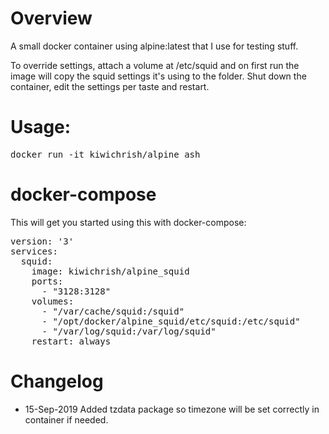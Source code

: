 # Overview

A small docker container using alpine:latest that I use for testing stuff.

To override settings, attach a volume at /etc/squid and on first run the image will copy the squid settings it's using to the folder.  Shut down the container, edit the settings per taste and restart.

# Usage:
<pre>
docker run -it kiwichrish/alpine_ash
</pre>

# docker-compose

This will get you started using this with docker-compose:
<pre>
version: '3'
services:
  squid:
    image: kiwichrish/alpine_squid
    ports:
      - "3128:3128"
    volumes:
      - "/var/cache/squid:/squid"
      - "/opt/docker/alpine_squid/etc/squid:/etc/squid"
      - "/var/log/squid:/var/log/squid"
    restart: always
</pre>

# Changelog
* 15-Sep-2019 Added tzdata package so timezone will be set correctly in container if needed.
